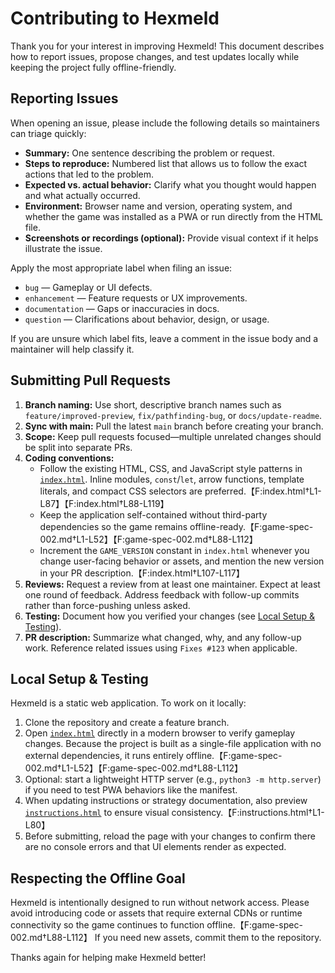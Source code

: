 # Contributing to Hexmeld

Thank you for your interest in improving Hexmeld! This document describes how to report issues, propose changes, and test updates locally while keeping the project fully offline-friendly.

## Reporting Issues

When opening an issue, please include the following details so maintainers can triage quickly:

- **Summary:** One sentence describing the problem or request.
- **Steps to reproduce:** Numbered list that allows us to follow the exact actions that led to the problem.
- **Expected vs. actual behavior:** Clarify what you thought would happen and what actually occurred.
- **Environment:** Browser name and version, operating system, and whether the game was installed as a PWA or run directly from the HTML file.
- **Screenshots or recordings (optional):** Provide visual context if it helps illustrate the issue.

Apply the most appropriate label when filing an issue:

- `bug` — Gameplay or UI defects.
- `enhancement` — Feature requests or UX improvements.
- `documentation` — Gaps or inaccuracies in docs.
- `question` — Clarifications about behavior, design, or usage.

If you are unsure which label fits, leave a comment in the issue body and a maintainer will help classify it.

## Submitting Pull Requests

1. **Branch naming:** Use short, descriptive branch names such as `feature/improved-preview`, `fix/pathfinding-bug`, or `docs/update-readme`.
2. **Sync with main:** Pull the latest `main` branch before creating your branch.
3. **Scope:** Keep pull requests focused—multiple unrelated changes should be split into separate PRs.
4. **Coding conventions:**
   - Follow the existing HTML, CSS, and JavaScript style patterns in [`index.html`](index.html). Inline modules, `const`/`let`, arrow functions, template literals, and compact CSS selectors are preferred.【F:index.html†L1-L87】【F:index.html†L88-L119】
   - Keep the application self-contained without third-party dependencies so the game remains offline-ready.【F:game-spec-002.md†L1-L52】【F:game-spec-002.md†L88-L112】
   - Increment the `GAME_VERSION` constant in `index.html` whenever you change user-facing behavior or assets, and mention the new version in your PR description.【F:index.html†L107-L117】
5. **Reviews:** Request a review from at least one maintainer. Expect at least one round of feedback. Address feedback with follow-up commits rather than force-pushing unless asked.
6. **Testing:** Document how you verified your changes (see [Local Setup & Testing](#local-setup--testing)).
7. **PR description:** Summarize what changed, why, and any follow-up work. Reference related issues using `Fixes #123` when applicable.

## Local Setup & Testing

Hexmeld is a static web application. To work on it locally:

1. Clone the repository and create a feature branch.
2. Open [`index.html`](index.html) directly in a modern browser to verify gameplay changes. Because the project is built as a single-file application with no external dependencies, it runs entirely offline.【F:game-spec-002.md†L1-L52】【F:game-spec-002.md†L88-L112】
3. Optional: start a lightweight HTTP server (e.g., `python3 -m http.server`) if you need to test PWA behaviors like the manifest.
4. When updating instructions or strategy documentation, also preview [`instructions.html`](instructions.html) to ensure visual consistency.【F:instructions.html†L1-L80】
5. Before submitting, reload the page with your changes to confirm there are no console errors and that UI elements render as expected.

## Respecting the Offline Goal

Hexmeld is intentionally designed to run without network access. Please avoid introducing code or assets that require external CDNs or runtime connectivity so the game continues to function offline.【F:game-spec-002.md†L88-L112】 If you need new assets, commit them to the repository.

Thanks again for helping make Hexmeld better!

